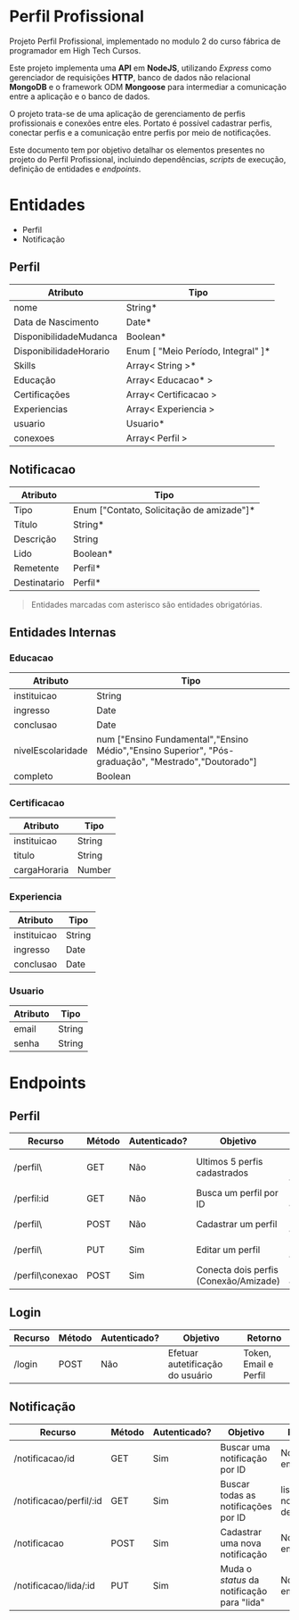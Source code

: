 # Perfil Profissional

Projeto Perfil Profissional, implementado no modulo 2 do curso fábrica de programador em High Tech Cursos.

Este projeto implementa uma **API** em **NodeJS**, utilizando *Express* como gerenciador de requisições **HTTP**, banco de dados não relacional **MongoDB** e o framework ODM **Mongoose** para intermediar a comunicação entre a aplicação e o banco de dados.

O projeto trata-se de uma aplicação de gerenciamento de perfis profissionais e conexões entre eles. Portato é possível cadastrar perfis, conectar perfis e a comunicação entre perfis por meio de notificações.

Este documento tem por objetivo detalhar os elementos presentes no projeto do Perfil Profissional, incluindo dependências, *scripts* de execução, definição de entidades e *endpoints*.



# Entidades

- Perfil
- Notificação

## Perfil

Atributo | Tipo
-------- | ------
nome | String*
Data de Nascimento| Date*
DisponibilidadeMudanca| Boolean*
DisponibilidadeHorario| Enum [ "Meio Período, Integral" ]*
Skills| Array< String >*
Educação| Array< Educacao* >
Certificações| Array< Certificacao >
Experiencias| Array< Experiencia >
usuario| Usuario*
conexoes| Array< Perfil >


## Notificacao

Atributo | Tipo
-------- | ------
Tipo| Enum ["Contato, Solicitação de amizade"]*
Título| String*
Descrição| String
Lido| Boolean*
Remetente| Perfil*
Destinatario| Perfil*

> Entidades marcadas com asterisco são entidades obrigatórias. 

## Entidades Internas
    
### Educacao

Atributo | Tipo
-------- | ------
instituicao| String
ingresso| Date
conclusao| Date
nivelEscolaridade| num ["Ensino Fundamental","Ensino Médio","Ensino Superior", "Pós-graduação", "Mestrado","Doutorado"]
completo|  Boolean

### Certificacao

Atributo | Tipo
-------- | ------
instituicao| String
titulo| String
cargaHoraria| Number

### Experiencia

Atributo | Tipo
-------- | ------
instituicao| String
ingresso| Date
conclusao| Date


### Usuario

Atributo | Tipo
-------- | ------
email| String
senha| String

# Endpoints

## Perfil

Recurso | Método | Autenticado? | Objetivo | Retorno
------- | ------ | ------------ | -------  | -------
/perfil\ | GET | Não | Ultimos 5 perfis cadastrados | Lista de Perfis JSON
/perfil\:id | GET | Não | Busca um perfil por ID | Perfil JSON
/perfil\ |POST | Não | Cadastrar um perfil | Perfil JSON
/perfil\ | PUT | Sim | Editar um perfil | Perfil JSON
/perfil\conexao | POST | Sim | Conecta dois perfis (Conexão/Amizade) | Mensagem JSON

## Login

Recurso | Método | Autenticado? | Objetivo | Retorno
------- | ------ | ------------ | -------  | -------
/login | POST | Não | Efetuar autetificação do usuário | Token, Email e Perfil

## Notificação

Recurso | Método | Autenticado? | Objetivo | Retorno
------- | ------ | ------------ | -------  | -------
/notificacao/id | GET | Sim | Buscar uma notificação por ID | Notificação em JSON
/notificacao/perfil/:id | GET | Sim | Buscar todas as notificações por ID | lista de notificação de JSON
/notificacao | POST | Sim | Cadastrar uma nova notificação | Notificação em JSON
/notificacao/lida/:id | PUT | Sim | Muda o *status* da notificação para "lida" | Notificação em JSON